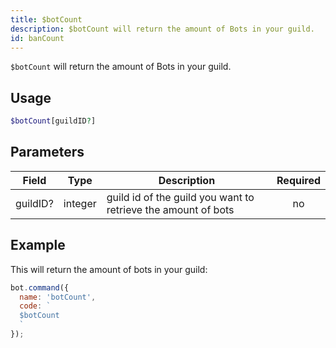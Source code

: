 ```yaml
---
title: $botCount 
description: $botCount will return the amount of Bots in your guild.
id: banCount
---
```


`$botCount` will return the amount of Bots in your guild.

## Usage

```php
$botCount[guildID?]
```

## Parameters 


| Field    | Type    | Description                                                   | Required |
| -------- | ------- | ------------------------------------------------------------- | :------: |
| guildID? | integer | guild id of the guild you want to retrieve the amount of bots |    no    |


## Example

This will return the amount of bots in your guild:

```javascript
bot.command({
  name: 'botCount',
  code: `
  $botCount
  `
});
```